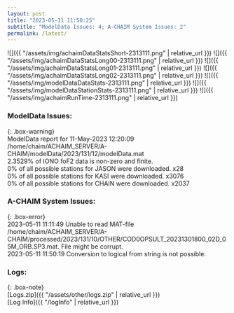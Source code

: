 ```yaml
---
layout: post
title: "2023-05-11 11:50:25"
subtitle: "ModelData Issues: 4; A-CHAIM System Issues: 2"
permalink: /latest/
---
```


![]({{ "/assets/img/achaimDataStatsShort-2313111.png" | relative_url }})
![]({{ "/assets/img/achaimDataStatsLong00-2313111.png" | relative_url }})
![]({{ "/assets/img/achaimDataStatsLong01-2313111.png" | relative_url }})
![]({{ "/assets/img/achaimDataStatsLong02-2313111.png" | relative_url }})
![]({{ "/assets/img/modelDataDataStats-2313111.png" | relative_url }})
![]({{ "/assets/img/modelDataStationStats-2313111.png" | relative_url }})
![]({{ "/assets/img/achaimRunTime-2313111.png" | relative_url }})


### ModelData Issues:  
  
{: .box-warning}  
 ModelData report for 11-May-2023 12:20:09   
 /home/chaim/ACHAIM_SERVER/A-CHAIM/modelData/2023/131/12/modelData.mat   
 2.3529% of IONO foF2 data is non-zero and finite.   
 0% of all possible stations for JASON were downloaded. x28   
 0% of all possible stations for KASI were downloaded. x3076   
 0% of all possible stations for CHAIN were downloaded. x2037   
  
### A-CHAIM System Issues:  
  
{: .box-error}  
2023-05-11 11:11:49 Unable to read MAT-file /home/chaim/ACHAIM_SERVER/A-CHAIM/processed/2023/131/10/OTHER/COD0OPSULT_20231301800_02D_05M_ORB.SP3.mat. File might be corrupt.  
2023-05-11 11:50:19 Conversion to logical from string is not possible.  

### Logs:  
  
{: .box-note}  
[Logs.zip]({{ "/assets/other/logs.zip" | relative_url }})  
[Log Info]({{ "/logInfo" | relative_url }})  
